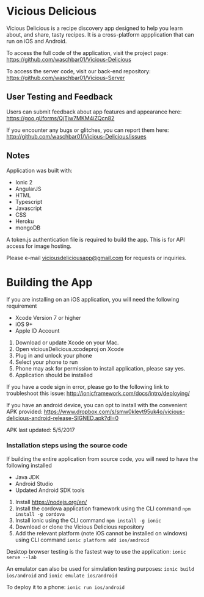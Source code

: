 # Vicious Delicious

Vicious Delicious is a recipe discovery app designed to help you learn about, and share, tasty recipes. It is a cross-platform appplication that can run on iOS and Android.

To access the full code of the application, visit the project page: https://github.com/waschbar01/Vicious-Delicious

To access the server code, visit our back-end repository: https://github.com/waschbar01/Vicious-Server

## User Testing and Feedback
Users can submit feedback about app features and appearance here:
https://goo.gl/forms/QjTjw7MKM4iZQcn82

If you encounter any bugs or glitches, you can report them here:
http://github.com/waschbar01/Vicious-Delicious/issues

## Notes

Application was built with:
- Ionic 2
- AngularJS
- HTML
- Typescript
- Javascript
- CSS
- Heroku
- mongoDB

A token.js authentication file is required to build the app. This is for API access for image hosting.

Please e-mail viciousdeliciousapp@gmail.com for requests or inquiries.

# Building the App

If you are installing on an iOS application, you will need the following requirement 
- Xcode Version 7 or higher
- iOS 9+
- Apple ID Account 

1. Download or update Xcode on your Mac.
2. Open viciousDelicious.xcodeproj on Xcode
3. Plug in and unlock your phone
4. Select your phone to run
5. Phone may ask for permission to install application, please say yes.
6. Application should be installed

If you have a code sign in error, please go to the following link to troubleshoot this issue:
http://ionicframework.com/docs/intro/deploying/

If you have an android device, you can opt to install with the convenient APK provided:
https://www.dropbox.com/s/smw0klevt95uk4o/vicious-delicious-android-release-SIGNED.apk?dl=0

APK last updated: 5/5/2017

### Installation steps using the source code
If building the entire application from source code, you will need to have the following installed
- Java JDK
- Android Studio
- Updated Android SDK tools

1. Install https://nodejs.org/en/
2. Install the cordova application framework using the CLI command `npm install -g cordova`
3. Install ionic using the CLI command `npm install -g ionic`
4. Download or clone the Vicious Delicious repository
5. Add the relevant platform (note iOS cannot be installed on windows) using CLI command `ionic platform add ios/android`

Desktop browser testing is the fastest way to use the application: `ionic serve --lab`

An emulator can also be used for simulation testing purposes: `ionic build ios/android` and `ionic emulate ios/android`

To deploy it to a phone: `ionic run ios/android`
